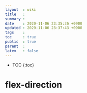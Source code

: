 ```yaml
---
layout  : wiki
title   : 
summary : 
date    : 2020-11-06 23:35:36 +0900
updated : 2020-11-06 23:37:43 +0900
tags    : 
toc     : true
public  : true
parent  : 
latex   : false
---
```

* TOC
{:toc}

# 
# flex-direction
